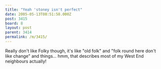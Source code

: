 ```yaml
---
title: "Yeah 'stoney isn't perfect"
date: 2005-05-13T08:51:58.000Z
post: 3415
board: 8
layout: post
parent: 3414
permalink: /m/3415/
---
```

Really don't like Folky though, it's like "old folk" and "folk round here don't like change" and things... hmm, that describes most of my West End neighbours actually!
